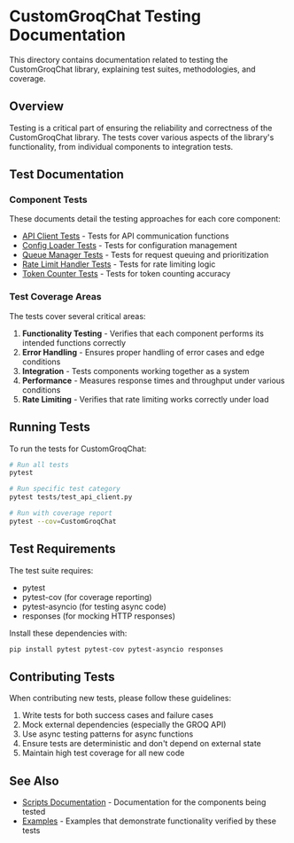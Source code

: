 # CustomGroqChat Testing Documentation

This directory contains documentation related to testing the CustomGroqChat library, explaining test suites, methodologies, and coverage.

## Overview

Testing is a critical part of ensuring the reliability and correctness of the CustomGroqChat library. The tests cover various aspects of the library's functionality, from individual components to integration tests.

## Test Documentation

### Component Tests

These documents detail the testing approaches for each core component:

- [API Client Tests](api_client_tests.md) - Tests for API communication functions
- [Config Loader Tests](config_loader_tests.md) - Tests for configuration management
- [Queue Manager Tests](queue_manager_testing.md) - Tests for request queuing and prioritization
- [Rate Limit Handler Tests](rate_limit_handler_tests.md) - Tests for rate limiting logic
- [Token Counter Tests](token_counter_tests.md) - Tests for token counting accuracy

### Test Coverage Areas

The tests cover several critical areas:

1. **Functionality Testing** - Verifies that each component performs its intended functions correctly
2. **Error Handling** - Ensures proper handling of error cases and edge conditions
3. **Integration** - Tests components working together as a system
4. **Performance** - Measures response times and throughput under various conditions
5. **Rate Limiting** - Verifies that rate limiting works correctly under load

## Running Tests

To run the tests for CustomGroqChat:

```bash
# Run all tests
pytest

# Run specific test category
pytest tests/test_api_client.py

# Run with coverage report
pytest --cov=CustomGroqChat
```

## Test Requirements

The test suite requires:

- pytest
- pytest-cov (for coverage reporting)
- pytest-asyncio (for testing async code)
- responses (for mocking HTTP responses)

Install these dependencies with:

```bash
pip install pytest pytest-cov pytest-asyncio responses
```

## Contributing Tests

When contributing new tests, please follow these guidelines:

1. Write tests for both success cases and failure cases
2. Mock external dependencies (especially the GROQ API)
3. Use async testing patterns for async functions
4. Ensure tests are deterministic and don't depend on external state
5. Maintain high test coverage for all new code

## See Also

- [Scripts Documentation](../scripts/) - Documentation for the components being tested
- [Examples](../examples.md) - Examples that demonstrate functionality verified by these tests 
